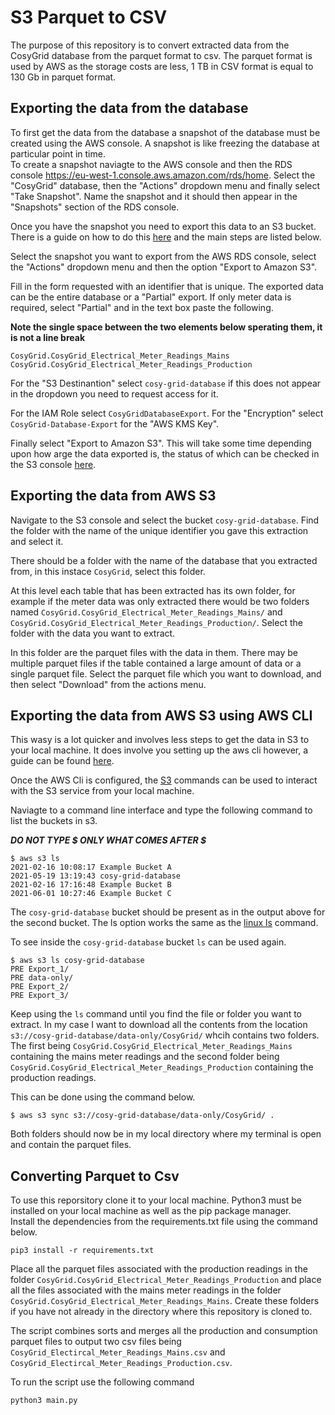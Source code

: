 # S3 Parquet to CSV 
The purpose of this repository is to convert extracted data from the CosyGrid database from the parquet format to csv. The parquet format is used by AWS as the storage costs are less, 1 TB in CSV format is equal to 130 Gb in parquet format. 

## Exporting the data from the database 
To first get the data from the database a snapshot of the database must be created using the AWS console. A snapshot is like freezing the database at particular point in time.   
To create a snapshot naviagte to the AWS console and then the RDS console https://eu-west-1.console.aws.amazon.com/rds/home. Select the "CosyGrid" database, then the "Actions" dropdown menu and finally select "Take Snapshot". Name the snapshot and it should then appear in the "Snapshots" section of the RDS console. 

Once you have the snapshot you need to export this data to an S3 bucket. There is a guide on how to do this [here](https://docs.aws.amazon.com/AmazonRDS/latest/UserGuide/USER_ExportSnapshot.html#USER_ExportSnapshot.Overview) and the main steps are listed below. 

Select the snapshot you want to export from the AWS RDS console, select the "Actions" dropdown menu and then the option "Export to Amazon S3". 

Fill in the form requested with an identifier that is unique. The exported data can be the entire database or a "Partial" export. If only meter data is required, select "Partial" and in the text box paste the following. 

**Note the single space between the two elements below sperating them, it is not a line break**
```
CosyGrid.CosyGrid_Electrical_Meter_Readings_Mains CosyGrid.CosyGrid_Electrical_Meter_Readings_Production
```

For the "S3 Destinantion" select ```cosy-grid-database``` if this does not appear in the dropdown you need to request access for it. 

For the IAM Role select ```CosyGridDatabaseExport```. For the "Encryption" select ```CosyGrid-Database-Export``` for the "AWS KMS Key". 

Finally select "Export to Amazon S3". This will take some time depending upon how arge the data exported is, the status of which can be checked in the S3 console [here](https://s3.console.aws.amazon.com/s3/home?region=eu-west-1).

## Exporting the data from AWS S3
Navigate to the S3 console and select the bucket ```cosy-grid-database```. Find the folder with the name of the unique identifier you gave this extraction and select it. 

There should be a folder with the name of the database that you extracted from, in this instace ```CosyGrid```, select this folder. 

At this level each table that has been extracted has its own folder, for example if the meter data was only extracted there would be two folders named ```CosyGrid.CosyGrid_Electrical_Meter_Readings_Mains/``` and ```CosyGrid.CosyGrid_Electrical_Meter_Readings_Production/```. Select the folder with the data you want to extract. 

In this folder are the parquet files with the data in them. There may be multiple parquet files if the table contained a large amount of data or a single parquet file. Select the parquet file which you want to download, and then select "Download" from the actions menu. 

## Exporting the data from AWS S3 using AWS CLI 
This wasy is a lot quicker and involves less steps to get the data in S3 to your local machine. It does involve you setting up the aws cli however, a guide can be found [here](https://docs.aws.amazon.com/cli/latest/userguide/cli-chap-configure.html).

Once the AWS Cli is configured, the [S3](https://docs.aws.amazon.com/cli/latest/reference/s3/) commands can be used to interact with the S3 service from your local machine. 

Naviagte to a command line interface and type the following command to list the buckets in s3. 

***DO NOT TYPE $ ONLY WHAT COMES AFTER $***
```
$ aws s3 ls
2021-02-16 10:08:17 Example Bucket A
2021-05-19 13:19:43 cosy-grid-database
2021-02-16 17:16:48 Example Bucket B
2021-06-01 10:27:46 Example Bucket C
```
The ```cosy-grid-database``` bucket should be present as in the output above for the second bucket. The ls option works the same as the [linux ls](https://man7.org/linux/man-pages/man1/ls.1.html) command.  

To see inside the ```cosy-grid-database``` bucket ```ls``` can be used again. 
```
$ aws s3 ls cosy-grid-database
PRE Export_1/
PRE data-only/
PRE Export_2/
PRE Export_3/
```
Keep using the ```ls``` command until you find the file or folder you want to extract. In my case I want to download all the contents from the location ```s3://cosy-grid-database/data-only/CosyGrid/``` whcih contains two folders. The first being  ```CosyGrid.CosyGrid_Electrical_Meter_Readings_Mains``` containing the mains meter readings and the second folder being ```CosyGrid.CosyGrid_Electrical_Meter_Readings_Production``` containing the production readings. 

This can be done using the command below. 
```
$ aws s3 sync s3://cosy-grid-database/data-only/CosyGrid/ .
```
Both folders should now be in my local directory where my terminal is open and contain the parquet files. 

## Converting Parquet to Csv
To use this reporsitory clone it to your local machine. Python3 must be installed on your local machine as well as the pip package manager.  
Install the dependencies from the requirements.txt file using the command below. 
```
pip3 install -r requirements.txt
```
Place all the parquet files associated with the production readings in the folder ```CosyGrid.CosyGrid_Electrical_Meter_Readings_Production``` and place all the files associated with the mains meter readings in the folder ```CosyGrid.CosyGrid_Electrical_Meter_Readings_Mains```. Create these folders if you have not already in the directory where this repository is cloned to. 

The script combines sorts and merges all the production and consumption parquet files to output two csv files being ```CosyGrid_Electircal_Meter_Readings_Mains.csv``` and ```CosyGrid_Electircal_Meter_Readings_Production.csv```. 

To run the script use the following command 
```
python3 main.py
```





